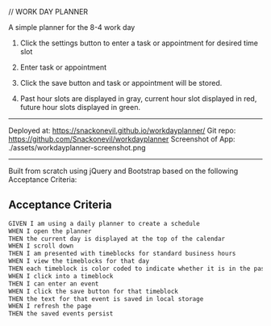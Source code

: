// WORK DAY PLANNER

A simple planner for the 8-4 work day

1. Click the settings button to enter a task or appointment for desired time slot

2. Enter task or appointment

3. Click the save button and task or appointment will be stored.

4. Past hour slots are displayed in gray, current hour slot displayed in red, future hour slots displayed in green.


---------------------

Deployed at: https://snackonevil.github.io/workdayplanner/
Git repo: https://github.com/Snackonevil/workdayplanner
Screenshot of App: ./assets/workdayplanner-screenshot.png

---------------------

Built from scratch using jQuery and Bootstrap based on the following Acceptance Criteria:

## Acceptance Criteria
```md
GIVEN I am using a daily planner to create a schedule
WHEN I open the planner
THEN the current day is displayed at the top of the calendar
WHEN I scroll down
THEN I am presented with timeblocks for standard business hours
WHEN I view the timeblocks for that day
THEN each timeblock is color coded to indicate whether it is in the past, present, or future
WHEN I click into a timeblock
THEN I can enter an event
WHEN I click the save button for that timeblock
THEN the text for that event is saved in local storage
WHEN I refresh the page
THEN the saved events persist
```